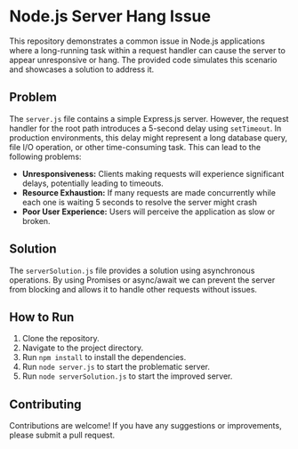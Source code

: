 # Node.js Server Hang Issue

This repository demonstrates a common issue in Node.js applications where a long-running task within a request handler can cause the server to appear unresponsive or hang.  The provided code simulates this scenario and showcases a solution to address it.

## Problem

The `server.js` file contains a simple Express.js server.  However, the request handler for the root path introduces a 5-second delay using `setTimeout`.  In production environments, this delay might represent a long database query, file I/O operation, or other time-consuming task. This can lead to the following problems:

* **Unresponsiveness:**  Clients making requests will experience significant delays, potentially leading to timeouts.
* **Resource Exhaustion:**  If many requests are made concurrently while each one is waiting 5 seconds to resolve the server might crash
* **Poor User Experience:**  Users will perceive the application as slow or broken.

## Solution

The `serverSolution.js` file provides a solution using asynchronous operations. By using Promises or async/await we can prevent the server from blocking and allows it to handle other requests without issues.

## How to Run

1. Clone the repository.
2. Navigate to the project directory.
3. Run `npm install` to install the dependencies.
4. Run `node server.js` to start the problematic server.
5. Run `node serverSolution.js` to start the improved server.

## Contributing

Contributions are welcome!  If you have any suggestions or improvements, please submit a pull request.